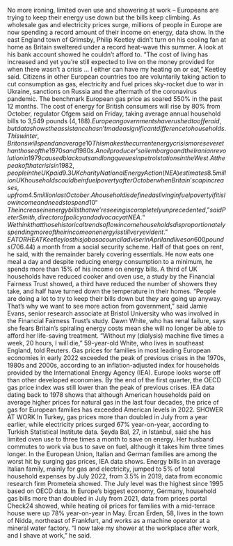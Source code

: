 No more ironing, limited oven use and showering at work – Europeans are trying to keep their energy use down but the bills keep climbing.
As wholesale gas and electricity prices surge, millions of people in Europe are now spending a record amount of their income on energy, data show.
In the east England town of Grimsby, Philip Keetley didn’t turn on his cooling fan at home as Britain sweltered under a record heat-wave this summer.
A look at his bank account showed he couldn’t afford to.
“The cost of living has increased and yet you’re still expected to live on the money provided for when there wasn’t a crisis … I either can have my heating on or eat,” Keetley said.
Citizens in other European countries too are voluntarily taking action to cut consumption as gas, electricity and fuel prices sky-rocket due to war in Ukraine, sanctions on Russia and the aftermath of the coronavirus pandemic.
The benchmark European gas price as soared 550% in the past 12 months. The cost of energy for British consumers will rise by 80% from October, regulator Ofgem said on Friday, taking average annual household bills to 3,549 pounds ($4,188).
European governments have rushed to offer aid, but data shows the assistance hasn’t made a significant difference to households.
This winter, Britons will spend an average 10% of their household income on gas, electricity and other heating fuels as well as domestic vehicle fuels, mainly petrol and diesel, twice the amount in 2021, according to Carbon Brief’s calculations of official data.
This makes the current energy crisis more severe than those of the 1970s and 1980s. An oil producer’s oil embargo and the Iranian revolution in 1979 caused blackouts and long queues in petrol stations in the West. At the peak of that crisis in 1982, people in the UK paid 9.3% of their income on energy.
UK charity National Energy Action (NEA) estimates 8.5 million UK households could be in fuel poverty after October when Britain’s cap increases, up from 4.5 million last October.
A household is defined as living in fuel poverty if it is low income and needs to spend 10% or more of its income on energy, according to NEA and other British charities. The definition is unofficially used in other European countries.
“The increase in energy bills that we’re seeing is completely unprecedented,” said Peter Smith, director of policy and advocacy at NEA.
“We think that those historical trends of low income households disproportionately spending more of their income on energy is still very evident.”
EAT OR HEAT
Keetley lost his job as a council adviser in April and lives on 600 pounds ($706.44) a month from a social security scheme. Half of that goes on rent, he said, with the remainder barely covering essentials.
He now eats one meal a day and despite reducing energy consumption to a minimum, he spends more than 15% of his income on energy bills.
A third of UK households have reduced cooker and oven use, a study by the Financial Fairness Trust showed, a third have reduced the number of showers they take, and half have turned down the temperature in their homes.
“People are doing a lot to try to keep their bills down but they are going up anyway. That’s why we want to see more action from government,” said Jamie Evans, senior research associate at Bristol University who was involved in the Financial Fairness Trust’s study.
Dawn White, who has renal failure, says she fears Britain’s spiraling energy costs mean she will no longer be able to afford her life-saving treatment.
“Without my (dialysis) machine five times a week, 20 hours, I will die,” 59-year-old White, who lives in southeast England, told Reuters.
Gas prices for families in most leading European economies in early 2022 exceeded the peak of previous crises in the 1970s, 1980s and 2000s, according to an inflation-adjusted index for households provided by the International Energy Agency (IEA).
Europe looks worse off than other developed economies.
By the end of the first quarter, the OECD gas price index was still lower than the peak of previous crises.
IEA data dating back to 1978 shows that although American households paid on average higher prices for natural gas in the last four decades, the price of gas for European families has exceeded American levels in 2022.
SHOWER AT WORK
In Turkey, gas prices more than doubled in July from a year earlier, while electricity prices surged 67% year-on-year, according to Turkish Statistical Institute data.
Şeyda Bal, 27, in Istanbul, said she has limited oven use to three times a month to save on energy. Her husband commutes to work via bus to save on fuel, although it takes him three times longer.
In the European Union, Italian and German families are among the worst hit by surging gas prices, IEA data shows.
Energy bills in an average Italian family, mainly for gas and electricity, jumped to 5% of total household expenses by July 2022, from 3.5% in 2019, data from economic research firm Prometeia showed. The July level was the highest since 1995 based on OECD data.
In Europe’s biggest economy, Germany, household gas bills more than doubled in July from 2021, data from prices portal Check24 showed, while heating oil prices for families with a mid-terrace house were up 78% year-on-year in May.
Ercan Erden, 58, lives in the town of Nidda, northeast of Frankfurt, and works as a machine operator at a mineral water factory. “I now take my shower at the workplace after work, and I shave at work,” he said.